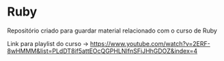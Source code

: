 # Ruby
Repositório criado para guardar material relacionado com o curso de Ruby

Link para playlist do curso -> https://www.youtube.com/watch?v=2ERF-8wHMMM&list=PLdDT8if5attEOcQGPHLNIfnSFiJHhGDOZ&index=4
